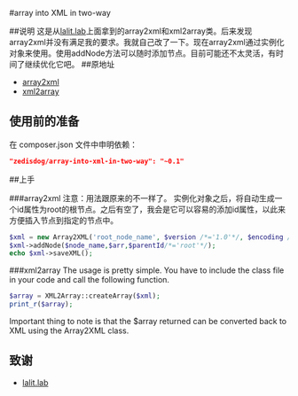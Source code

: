 #array into XML in two-way

##说明
这是从[lalit.lab](http://www.lalit.org/)上面拿到的array2xml和xml2array类。后来发现array2xml并没有满足我的要求。我就自己改了一下。现在array2xml通过实例化对象来使用。使用addNode方法可以随时添加节点。目前可能还不太灵活，有时间了继续优化它吧。
##原地址
- [array2xml](http://www.lalit.org/lab/convert-php-array-to-xml-with-attributes/)
- [xml2array](http://www.lalit.org/lab/convert-xml-to-array-in-php-xml2array/)

## 使用前的准备

在 composer.json 文件中申明依赖：

```json
"zedisdog/array-into-xml-in-two-way": "~0.1"
```

##上手

###array2xml
注意：用法跟原来的不一样了。
实例化对象之后，将自动生成一个id属性为root的根节点。之后有空了，我会是它可以容易的添加id属性，以此来方便插入节点到指定的节点中。
```php
$xml = new Array2XML('root_node_name', $version /*='1.0'*/, $encoding /*='utf-8'*/);
$xml->addNode($node_name,$arr,$parentId/*='root'*/);
echo $xml->saveXML();
```

###xml2array
The usage is pretty simple. You have to include the class file in your code and call the following function.
```php
$array = XML2Array::createArray($xml);
print_r($array);
```
Important thing to note is that the $array returned can be converted back to XML using the Array2XML class.

## 致谢

- [lalit.lab](http://www.lalit.org/)